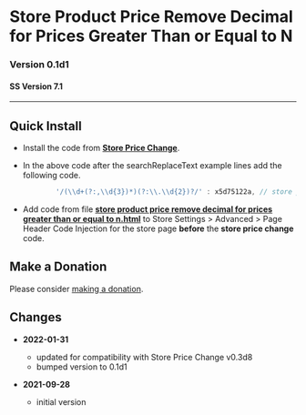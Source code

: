 # Store Product Price Remove Decimal for Prices Greater Than or Equal to N

### Version 0.1d1

#### SS Version 7.1

---

## Quick Install

* Install the code from
  **[Store Price Change](https://github.com/tomsWebConsulting/twcsl/tree/main/Store%20Price%20Change#store%20price%20change)**.
  
* In the above code after the searchReplaceText example lines add the following
  code.
  
  ```javascript
          '/(\\d+(?:,\\d{3})*)(?:\\.\\d{2})?/' : x5d75122a, // store product price remove decimal for prices greater than or equal to n
  ```
  
* Add code from file
  **[store product price remove decimal for prices greater than or equal to n.html](store%20product%20price%20remove%20decimal%20for%20prices%20greater%20than%20or%20equal%20to%20n.html#L1)**
  to Store Settings > Advanced > Page Header Code Injection for the store page
  **before** the **store price change** code.
  
## Make a Donation

Please consider
[making a donation](https://github.com/tomsWebConsulting/twcsl#make-a-donation).

## Changes

* **2022-01-31**
  
  * updated for compatibility with Store Price Change v0.3d8
  * bumped version to 0.1d1
  
* **2021-09-28**
  
  * initial version
